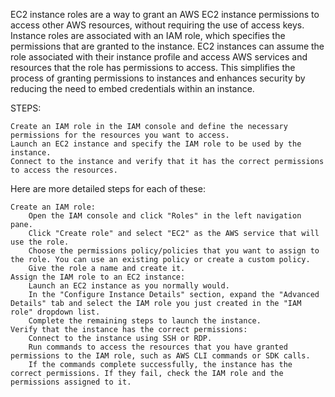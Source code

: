 EC2 instance roles are a way to grant an AWS EC2 instance permissions to access other AWS resources, without requiring the use of access keys. Instance roles are associated with an IAM role, which specifies the permissions that are granted to the instance. EC2 instances can assume the role associated with their instance profile and access AWS services and resources that the role has permissions to access. This simplifies the process of granting permissions to instances and enhances security by reducing the need to embed credentials within an instance.


STEPS:

    Create an IAM role in the IAM console and define the necessary permissions for the resources you want to access.
    Launch an EC2 instance and specify the IAM role to be used by the instance.
    Connect to the instance and verify that it has the correct permissions to access the resources.

Here are more detailed steps for each of these:

    Create an IAM role:
        Open the IAM console and click "Roles" in the left navigation pane.
        Click "Create role" and select "EC2" as the AWS service that will use the role.
        Choose the permissions policy/policies that you want to assign to the role. You can use an existing policy or create a custom policy.
        Give the role a name and create it.
    Assign the IAM role to an EC2 instance:
        Launch an EC2 instance as you normally would.
        In the "Configure Instance Details" section, expand the "Advanced Details" tab and select the IAM role you just created in the "IAM role" dropdown list.
        Complete the remaining steps to launch the instance.
    Verify that the instance has the correct permissions:
        Connect to the instance using SSH or RDP.
        Run commands to access the resources that you have granted permissions to the IAM role, such as AWS CLI commands or SDK calls.
        If the commands complete successfully, the instance has the correct permissions. If they fail, check the IAM role and the permissions assigned to it.



